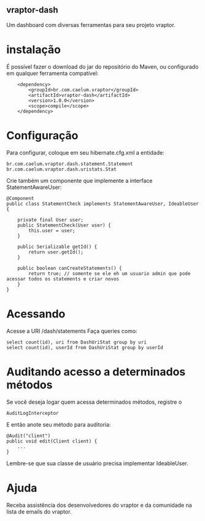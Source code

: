 ## vraptor-dash

Um dashboard com diversas ferramentas para seu projeto vraptor.

# instalação

É possível fazer o download do jar do repositório do Maven, ou configurado em qualquer ferramenta compatível:

		<dependency>
			<groupId>br.com.caelum.vraptor</groupId>
			<artifactId>vraptor-dash</artifactId>
			<version>1.0.0</version>
			<scope>compile</scope>
		</dependency>


# Configuração

Para configurar, coloque em seu hibernate.cfg.xml a entidade:

	br.com.caelum.vraptor.dash.statement.Statement
	br.com.caelum.vraptor.dash.uristats.Stat
	
Crie também um componente que implemente a interface StatementAwareUser:

	@Component
	public class StatementCheck implements StatementAwareUser, IdeableUser {
	
		private final User user;
		public StatementCheck(User user) {
			this.user = user;
		}

		public Serializable getId() {
			return user.getId();
		}
	
		public boolean canCreateStatements() {
			return true; // somente se ele eh um usuario admin que pode acessar todos os statements e criar novos
		}
	}

# Acessando

Acesse a URI /dash/statements
Faça queries como:

	select count(id), uri from DashUriStat group by uri
	select count(id), userId from DashUriStat group by userId

# Auditando acesso a determinados métodos

Se você deseja logar quem acessa determinados métodos, registre o

	AuditLogInterceptor
	
E então anote seu método para auditoria:

	@Audit("client")
	public void edit(Client client) {
		...
	}

Lembre-se que sua classe de usuário precisa implementar IdeableUser.

# Ajuda

Receba assistência dos desenvolvedores do vraptor e da comunidade na lista de emails do vraptor.
